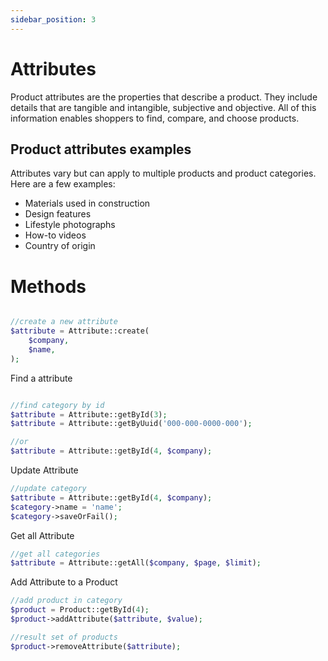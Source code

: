 ```yaml
---
sidebar_position: 3
---
```


# Attributes

Product attributes are the properties that describe a product. They include details that are tangible and intangible, subjective and objective. All of this information enables shoppers to find, compare, and choose products.

## Product attributes examples
Attributes vary but can apply to multiple products and product categories. Here are a few examples:

- Materials used in construction
- Design features
- Lifestyle photographs
- How-to videos
- Country of origin


# Methods

```php

//create a new attribute
$attribute = Attribute::create(
    $company, 
    $name,
);

```

Find a attribute

```php

//find category by id
$attribute = Attribute::getById(3);
$attribute = Attribute::getByUuid('000-000-0000-000');

//or
$attribute = Attribute::getById(4, $company);


```

Update Attribute

```php
//update category
$attribute = Attribute::getById(4, $company);
$category->name = 'name';
$category->saveOrFail();

```

Get all Attribute

```php
//get all categories
$attribute = Attribute::getAll($company, $page, $limit);

```

Add Attribute to a Product

```php
//add product in category
$product = Product::getById(4);
$product->addAttribute($attribute, $value);

//result set of products
$product->removeAttribute($attribute);


```

